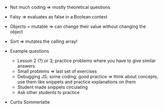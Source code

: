 - Not much coding => mostly theoretical questions
- Falsy => evaluates as false in a Boolean context
- Objects = mutable => can change their value without changing the object
- Sort => mutates the calling array!

- Example questions
    - Lesson 2 (?) or 3; practice problems where you have to give similar answers
    - Small problems => last set of exercises
    - Debugging JS; some coding; good practice => think about concepts, use them like snippets and practice explanations on them 
    - Student made snippets circulating
    - Ask other students to practice

- Curtis Sommerlatte

